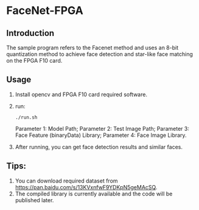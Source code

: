 # FaceNet-FPGA

## Introduction

The sample program refers to the Facenet method and uses an 8-bit quantization method 
to achieve face detection and star-like face matching on the FPGA F10 card. 

## Usage

1. Install opencv and FPGA F10 card required software.

2. run:

   ```
   ./run.sh
   ```

   Parameter 1: Model Path;
   Parameter 2: Test Image Path;
   Parameter 3: Face Feature (binaryData) Library;
   Parameter 4: Face Image Library.

3. After running, you can get face detection results and similar faces.

## Tips:

1. You can download required dataset from https://pan.baidu.com/s/13KVxnfwF9YDKpN5geMAcSQ.
2. The compiled library is currently available and the code will be published later.

